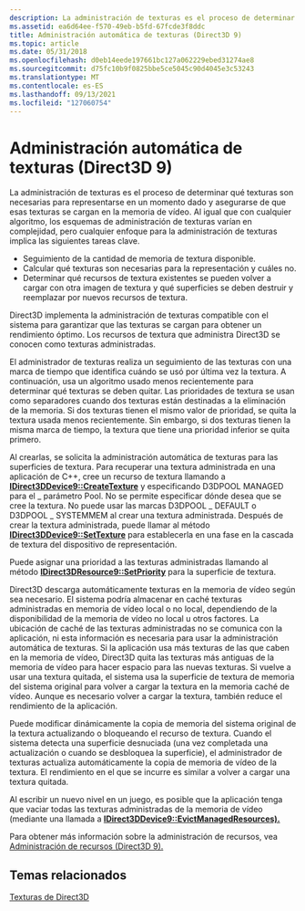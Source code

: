 ```yaml
---
description: La administración de texturas es el proceso de determinar qué texturas son necesarias para representarse en un momento dado y asegurarse de que esas texturas se cargan en la memoria de vídeo.
ms.assetid: ea6d64ee-f570-49eb-b5fd-67fcde3f8ddc
title: Administración automática de texturas (Direct3D 9)
ms.topic: article
ms.date: 05/31/2018
ms.openlocfilehash: d0eb14eede197661bc127a062229ebed31274ae8
ms.sourcegitcommit: d75fc10b9f0825bbe5ce5045c90d4045e3c53243
ms.translationtype: MT
ms.contentlocale: es-ES
ms.lasthandoff: 09/13/2021
ms.locfileid: "127060754"
---
```

# <a name="automatic-texture-management-direct3d-9"></a>Administración automática de texturas (Direct3D 9)

La administración de texturas es el proceso de determinar qué texturas son necesarias para representarse en un momento dado y asegurarse de que esas texturas se cargan en la memoria de vídeo. Al igual que con cualquier algoritmo, los esquemas de administración de texturas varían en complejidad, pero cualquier enfoque para la administración de texturas implica las siguientes tareas clave.

-   Seguimiento de la cantidad de memoria de textura disponible.
-   Calcular qué texturas son necesarias para la representación y cuáles no.
-   Determinar qué recursos de textura existentes se pueden volver a cargar con otra imagen de textura y qué superficies se deben destruir y reemplazar por nuevos recursos de textura.

Direct3D implementa la administración de texturas compatible con el sistema para garantizar que las texturas se cargan para obtener un rendimiento óptimo. Los recursos de textura que administra Direct3D se conocen como texturas administradas.

El administrador de texturas realiza un seguimiento de las texturas con una marca de tiempo que identifica cuándo se usó por última vez la textura. A continuación, usa un algoritmo usado menos recientemente para determinar qué texturas se deben quitar. Las prioridades de textura se usan como separadores cuando dos texturas están destinadas a la eliminación de la memoria. Si dos texturas tienen el mismo valor de prioridad, se quita la textura usada menos recientemente. Sin embargo, si dos texturas tienen la misma marca de tiempo, la textura que tiene una prioridad inferior se quita primero.

Al crearlas, se solicita la administración automática de texturas para las superficies de textura. Para recuperar una textura administrada en una aplicación de C++, cree un recurso de textura llamando a [**IDirect3DDevice9::CreateTexture**](/windows/win32/api/d3d9helper/nf-d3d9helper-idirect3ddevice9-createtexture) y especificando D3DPOOL MANAGED para el \_ parámetro Pool. No se permite especificar dónde desea que se cree la textura. No puede usar las marcas D3DPOOL \_ DEFAULT o D3DPOOL \_ SYSTEMMEM al crear una textura administrada. Después de crear la textura administrada, puede llamar al método [**IDirect3DDevice9::SetTexture**](/windows/win32/api/d3d9helper/nf-d3d9helper-idirect3ddevice9-settexture) para establecerla en una fase en la cascada de textura del dispositivo de representación.

Puede asignar una prioridad a las texturas administradas llamando al método [**IDirect3DResource9::SetPriority**](/windows/win32/api/d3d9helper/nf-d3d9helper-idirect3dresource9-setpriority) para la superficie de textura.

Direct3D descarga automáticamente texturas en la memoria de vídeo según sea necesario. El sistema podría almacenar en caché texturas administradas en memoria de vídeo local o no local, dependiendo de la disponibilidad de la memoria de vídeo no local u otros factores. La ubicación de caché de las texturas administradas no se comunica con la aplicación, ni esta información es necesaria para usar la administración automática de texturas. Si la aplicación usa más texturas de las que caben en la memoria de vídeo, Direct3D quita las texturas más antiguas de la memoria de vídeo para hacer espacio para las nuevas texturas. Si vuelve a usar una textura quitada, el sistema usa la superficie de textura de memoria del sistema original para volver a cargar la textura en la memoria caché de vídeo. Aunque es necesario volver a cargar la textura, también reduce el rendimiento de la aplicación.

Puede modificar dinámicamente la copia de memoria del sistema original de la textura actualizando o bloqueando el recurso de textura. Cuando el sistema detecta una superficie desnuciada (una vez completada una actualización o cuando se desbloquea la superficie), el administrador de texturas actualiza automáticamente la copia de memoria de vídeo de la textura. El rendimiento en el que se incurre es similar a volver a cargar una textura quitada.

Al escribir un nuevo nivel en un juego, es posible que la aplicación tenga que vaciar todas las texturas administradas de la memoria de vídeo (mediante una llamada a [**IDirect3DDevice9::EvictManagedResources).**](/windows/win32/api/d3d9helper/nf-d3d9helper-idirect3ddevice9-evictmanagedresources)

Para obtener más información sobre la administración de recursos, vea [Administración de recursos (Direct3D 9).](managing-resources.md)

## <a name="related-topics"></a>Temas relacionados

<dl> <dt>

[Texturas de Direct3D](direct3d-textures.md)
</dt> </dl>

 

 
